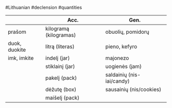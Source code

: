 #Lithuanian #declension #quantities 

|  | Acc. | Gen. |
| ---- | ---- | ---- |
| prašom | kilogramą (kilogramas) | obuolių, pomidorų |
| duok, duokite | litrą (literas) | pieno, kefyro |
| imk, imkite | indelį (jar) | majonezo |
|  | stiklainį (jar) | uogienės (jam) |
|  | pakelį (pack) | saldainių (nis-iai/candy) |
|  | dėžutę (box) | sausainių (nis/cookies) |
|  | maišelį (pack) |  |
